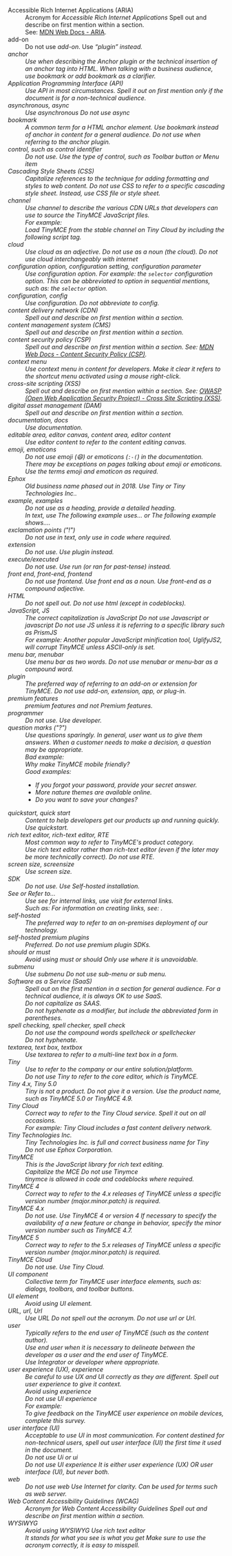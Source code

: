 <dl>
  <dt>Accessible Rich Internet Applications (ARIA)</dt>
  <dd>Acronym for <em>Accessible Rich Internet Applications</em> Spell out and describe on first mention within a
    section.<br />
    See: <a href="https://developer.mozilla.org/en-US/docs/Web/Accessibility/ARIA">MDN Web Docs - ARIA</a>.</dd>
  <dt>add-on</dt>
  <dd>Do not use <em>add-on</em>. Use <em>“plugin”<em> instead.</dd>
  <dt>anchor</dt>
  <dd>Use when describing the Anchor plugin or the technical insertion of an anchor tag into HTML. When talking with a
    business audience, use <em>bookmark</em> or add <em>bookmark</em> as a clarifier.</dd>
  <dt>Application Programming Interface (API)</dt>
  <dd>Use <em>API</em> in most circumstances. Spell it out on first mention only if the document is for a non-technical
    audience.</dd>
  <dt>asynchronous, async</dt>
  <dd>Use <em>asynchronous</em> Do not use <em>async</em> </dd>
  <dt>bookmark</dt>
  <dd>A common term for a HTML anchor element. Use <em>bookmark</em> instead of anchor in content for a general
    audience. Do not use when referring to the anchor plugin.</dd>
  <dt>control, such as control identifier</dt>
  <dd>Do not use. Use the type of control, such as <em>Toolbar button</em> or <em>Menu item</em> </dd>
  <dt>Cascading Style Sheets (CSS)</dt>
  <dd>Capitalize references to the technique for adding formatting and styles to web content. Do not use <em>CSS</em> to
    refer to a specific cascading style sheet. Instead, use <em>CSS file</em> or <em>style sheet</em>.</dd>
  <dt>channel</dt>
  <dd>Use <em>channel</em> to describe the various CDN URLs that developers can use to source the TinyMCE JavaScript
    files.<br />
    For example:<br />
    Load TinyMCE from the stable channel on Tiny Cloud by including the following script tag.</dd>
  <dt>cloud</dt>
  <dd>Use <em>cloud</em> as an adjective. Do not use as a noun (the cloud). Do not use cloud interchangeably with
    <em>internet</em> </dd>
  <dt>configuration option, configuration setting, configuration parameter</dt>
  <dd>Use <em>configuration option</em>. For example: <em>the <code>selector</code> configuration option</em>. This can be abbreviated
    to <em>option</em> in sequential mentions, such as: <em>the <code>selector</code> option</em>.</dd>
  <dt>configuration, config</dt>
  <dd>Use configuration. Do not abbreviate to <em>config</em>.</dd>
  <dt>content delivery network (CDN)</dt>
  <dd>Spell out and describe on first mention within a section.</dd>
  <dt>content management system (CMS)</dt>
  <dd>Spell out and describe on first mention within a section.</dd>
  <dt>content security policy (CSP)</dt>
  <dd>Spell out and describe on first mention within a section. See: <a href="https://developer.mozilla.org/en-US/docs/Web/HTTP/CSP">MDN Web Docs - Content Security Policy (CSP)</a>.</dd>
  <dt>context menu</dt>
  <dd>Use <em>context menu</em> in content for developers. Make it clear it refers to the shortcut menu activated using
    a mouse right-click.</dd>
  <dt>cross-site scripting (XSS)</dt>
  <dd>Spell out and describe on first mention within a section. See: <a href="https://owasp.org/www-community/attacks/xss/">OWASP (Open Web Application Security Project) - Cross Site
      Scripting (XSS)</a>.</dd>
  <dt>digital asset management (DAM)</dt>
  <dd>Spell out and describe on first mention within a section.</dd>
  <dt>documentation, docs</dt>
  <dd>Use <em>documentation</em>.</dd>
  <dt>editable area, editor canvas, content area, editor content</dt>
  <dd>Use <em>editor content</em> to refer to the content editing canvas.</dd>
  <dt>emoji, emoticons</dt>
  <dd>Do not use emoji (😄) or emoticons (<code>:-(</code>) in the documentation.<br />
    There may be exceptions on pages talking about emoji or emoticons.<br />
    Use the terms <em>emoji</em> and <em>emoticon</em> as required.</dd>
  <dt>Ephox</dt>
  <dd>Old business name phased out in 2018. Use <em>Tiny</em> or <em>Tiny Technologies Inc.</em>.</dd>
  <dt>example, examples</dt>
  <dd>Do not use as a heading, provide a detailed heading.<br />
    In text, use <em>The following example uses...</em> or <em>The following example shows...</em>.</dd>
  <dt>exclamation points ("!")</dt>
  <dd>Do not use in text, only use in code where required.</dd>
  <dt>extension</dt>
  <dd>Do not use. Use <em>plugin</em> instead.</dd>
  <dt>execute/executed</dt>
  <dd>Do not use. Use <em>run</em> (or <em>ran</em> for past-tense) instead.</dd>
  <dt>front end, front-end, frontend</dt>
  <dd>Do not use frontend. Use <em>front end</em> as a noun. Use front-end as a compound adjective.</dd>
  <dt>HTML</dt>
  <dd>Do not spell out. Do not use <em>html</em> (except in codeblocks).</dd>
  <dt>JavaScript, JS</dt>
  <dd>The correct capitalization is <em>JavaScript</em> Do not use <em>Javascript</em> or <em>javascript</em> Do not use
    <em>JS</em> unless it is referring to a specific library such as <em>PrismJS</em> <br />
    For example: Another popular JavaScript minification tool, UglifyJS2, will corrupt TinyMCE unless ASCII-only is set.
  </dd>
  <dt>menu bar, menubar</dt>
  <dd>Use <em>menu bar</em> as two words. Do not use <em>menubar</em> or <em>menu-bar</em> as a compound word.
  </dd>
  <dt>plugin</dt>
  <dd>The preferred way of referring to an add-on or extension for TinyMCE. Do not use <em>add-on</em>,
    <em>extension</em>, <em>app</em>, or <em>plug-in</em>.</dd>
  <dt>premium features</dt>
  <dd><em>premium features</em> and not <em>Premium features</em>.</dd>
  <dt>programmer</dt>
  <dd>Do not use. Use <em>developer</em>.</dd>
  <dt>question marks ("?")</dt>
  <dd>Use questions sparingly. In general, user want us to give them answers. When a customer needs to make a decision,
    a question <em>may be</em> appropriate.<br />
    Bad example:<br />
    Why make TinyMCE mobile friendly?<br />
    Good examples:<br />
    <ul>
      <li>If you forgot your password, provide your secret answer.</li>
      <li>More nature themes are available online.</li>
      <li>Do you want to save your changes?</li>
    </ul>
  </dd>
  <dt>quickstart, quick start</dt>
  <dd>Content to help developers get our products up and running quickly. Use <em>quickstart</em>.</dd>
  <dt>rich text editor, rich-text editor, RTE</dt>
  <dd>Most common way to refer to TinyMCE's product category.<br />
    Use rich text editor rather than rich-text editor (even if the later may be more technically correct). Do not use
    RTE.</dd>
  <dt>screen size, screensize</dt>
  <dd>Use <em>screen size</em>.</dd>
  <dt>SDK</dt>
  <dd>Do not use. Use <em>Self-hosted installation</em>.</dd>
  <dt>See or Refer to...</dt>
  <dd>Use <em>see</em> for internal links, use <em>visit</em> for external links.<br />
    Such as: For information on creating links, see:
    <link>.</dd>
  <dt>self-hosted</dt>
  <dd>The preferred way to refer to an on-premises deployment of our technology.</dd>
  <dt>self-hosted premium plugins</dt>
  <dd>Preferred. Do not use <em>premium plugin SDKs</em>.</dd>
  <dt>should or must</dt>
  <dd>Avoid using <em>must</em> or <em>should</em> Only use where it is unavoidable.</dd>
  <dt>submenu</dt>
  <dd>Use <em>submenu</em> Do not use <em>sub-menu</em> or <em>sub menu</em>.</dd>
  <dt>Software as a Service (SaaS)</dt>
  <dd>Spell out on the first mention in a section for general audience. For a technical audience, it is always OK to use
    SaaS.<br />
    Do not capitalize as SAAS.<br />
    Do not hyphenate as a modifier, but include the abbreviated form in parentheses.</dd>
  <dt>spell checking, spell checker, spell check</dt>
  <dd>Do not use the compound words <em>spellcheck</em> or <em>spellchecker</em> <br />
    Do not hyphenate.</dd>
  <dt>textarea, text box, textbox</dt>
  <dd>Use <em>textarea</em> to refer to a multi-line text box in a form.</dd>
  <dt>Tiny</dt>
  <dd>Use to refer to the company or our entire solution/platform.<br />
    Do not use <em>Tiny</em> to refer to the core editor, which is <em>TinyMCE</em>.</dd>
  <dt>Tiny 4.x, Tiny 5.0</dt>
  <dd><em>Tiny</em> is not a product. Do not give it a version. Use the product name, such as TinyMCE 5.0 or TinyMCE
    4.9.</dd>
  <dt>Tiny Cloud</dt>
  <dd>Correct way to refer to the Tiny Cloud service. Spell it out on all occasions.<br />
    For example: <em>Tiny Cloud</em> includes a fast content delivery network.</dd>
  <dt>Tiny Technologies Inc.</dt>
  <dd><em>Tiny Technologies Inc.</em> is full and correct business name for <em>Tiny</em> <br />
    Do not use <em>Ephox Corporation</em>.</dd>
  <dt>TinyMCE</dt>
  <dd>This is the JavaScript library for rich text editing.<br />
    Capitalize the <em>MCE</em> Do not use <em>Tinymce</em> <br /> <em>tinymce</em> is allowed in code and codeblocks
    where required.</dd>
  <dt>TinyMCE 4</dt>
  <dd>Correct way to refer to the 4.x releases of TinyMCE unless a specific version number (major.minor.patch) is
    <em>required</em>.</dd>
  <dt>TinyMCE 4.x</dt>
  <dd>Do not use. Use <em>TinyMCE 4</em> or <em>version 4</em> If necessary to specify the availability of a new feature
    or change in behavior, specify the minor version number such as TinyMCE 4.7.</dd>
  <dt>TinyMCE 5</dt>
  <dd>Correct way to refer to the 5.x releases of TinyMCE unless a specific version number (major.minor.patch) is
    <em>required</em>.</dd>
  <dt>TinyMCE Cloud</dt>
  <dd>Do not use. Use <em>Tiny Cloud</em>.</dd>
  <dt>UI component</dt>
  <dd>Collective term for TinyMCE user interface elements, such as: <em>dialogs</em>, <em>toolbars</em>, and <em>toolbar
      buttons</em>.</dd>
  <dt>UI element</dt>
  <dd>Avoid using <em>UI element</em>.</dd>
  <dt>URL, url, Url</dt>
  <dd>Use <em>URL</em> Do not spell out the acronym. Do not use <em>url</em> or <em>Url</em>.</dd>
  <dt>user</dt>
  <dd>Typically refers to the end user of TinyMCE (such as the content author).<br />
    Use <em>end user</em> when it is necessary to delineate between the developer as a user and the end user of
    TinyMCE.<br />
    Use <em>Integrator</em> or <em>developer</em> where appropriate.</dd>
  <dt>user experience (UX), experience</dt>
  <dd>Be careful to use <em>UX</em> and <em>UI</em> correctly as they are different. Spell out <em>user experience</em>
    to give it context.<br />
    Avoid using <em>experience</em> <br />
    Do not use <em>UI experience</em> <br />
    For example:<br />
    To give feedback on the TinyMCE user experience on mobile devices, complete this survey.</dd>
  <dt>user interface (UI)</dt>
  <dd>Acceptable to use <em>UI</em> in most communication. For content destined for non-technical users, spell out user
    interface (UI) the first time it used in the document.<br />
    Do not use <em>Ui</em> or <em>ui</em> <br />
    Do not use <em>UI experience</em> It is either <em>user experience (UX)</em> OR <em>user interface (UI)</em>, but
    never both.</dd>
  <dt>web</dt>
  <dd>Do not use <em>web</em> Use <em>Internet</em> for clarity. Can be used for terms such as <em>web server</em>.</dd>
  <dt>Web Content Accessibility Guidelines (WCAG)</dt>
  <dd>Acronym for <em>Web Content Accessibility Guidelines</em> Spell out and describe on first mention within a
    section.</dd>
  <dt>WYSIWYG</dt>
  <dd>Avoid using <em>WYSIWYG</em> Use <em>rich text editor</em> <br />
    It stands for <em>what you see is what you get</em> Make sure to use the acronym correctly, it is easy to misspell.
  </dd>
</dl>
